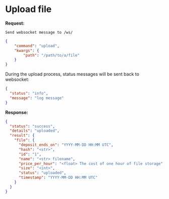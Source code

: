 # Upload file

**Request:**

`Send websocket message to /ws/`
```json
{
    "command": "upload",
    "kwargs": {
        "path": "/path/to/a/file"
    }
}
```

During the upload process, status messages will be sent back to websocket:
```json
{
  "status": "info",
  "message": "log message"
}
```

**Response:**

```json
{
  "status": "success",
  "details": "uploaded",
  "result": {
    "file": {
      "deposit_ends_on": "YYYY-MM-DD HH:MM UTC",
      "hash": "<str>",
      "id": "1",
      "name": "<str> filename",
      "price_per_hour": "<float> The cost of one hour of file storage",
      "size": "<int>",
      "status": "uploaded",
      "timestamp": "YYYY-MM-DD HH:MM UTC"
    }
  }
}
```
